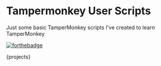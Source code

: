 # Tampermonkey User Scripts

Just some basic TamperMonkey scripts I've created to learn TamperMonkey

[![forthebadge](https://forthebadge.com/images/badges/made-with-javascript.svg)](https://forthebadge.com)

{projects}
